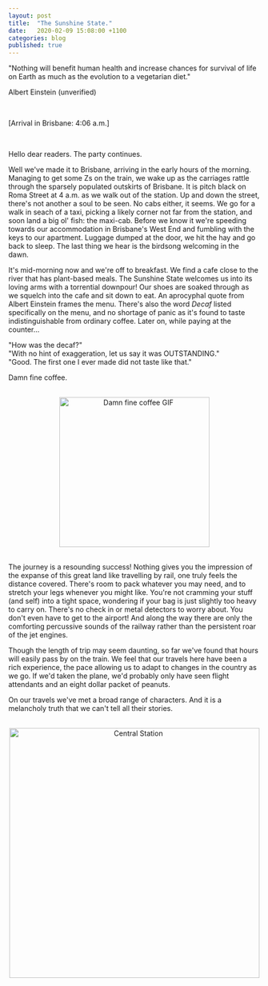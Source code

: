 ```yaml
---
layout: post
title:  "The Sunshine State."
date:   2020-02-09 15:08:00 +1100
categories: blog
published: true
---
```


"Nothing will benefit human health and increase chances for survival of life on Earth as much as the evolution to a vegetarian diet."

Albert Einstein (unverified)

<br>

[Arrival in Brisbane: 4:06 a.m.]

<br>

Hello dear readers. The party continues.

Well we've made it to Brisbane, arriving in the early hours of the morning.
Managing to get some Zs on the train, we wake up as the carriages rattle through the sparsely populated outskirts of Brisbane.
It is pitch black on Roma Street at 4 a.m. as we walk out of the station.
Up and down the street, there's not another a soul to be seen.
No cabs either, it seems.
We go for a walk in seach of a taxi, picking a likely corner not far from the station, and soon land a big ol' fish: the maxi-cab.
Before we know it we're speeding towards our accommodation in Brisbane's West End and fumbling with the keys to our apartment.
Luggage dumped at the door, we hit the hay and go back to sleep.
The last thing we hear is the birdsong welcoming in the dawn.

It's mid-morning now and we're off to breakfast.
We find a cafe close to the river that has plant-based meals.
The Sunshine State welcomes us into its loving arms with a torrential downpour!
Our shoes are soaked through as we squelch into the cafe and sit down to eat.
An aprocyphal quote from Albert Einstein frames the menu.
There's also the word *Decaf* listed specifically on the menu, and no shortage of panic as it's found to taste indistinguishable from ordinary coffee.
Later on, while paying at the counter...

"How was the decaf?" <br/>
"With no hint of exaggeration, let us say it was OUTSTANDING." <br/>
"Good. The first one I ever made did not taste like that."

Damn fine coffee.

<br>
<center>
<img src="https://i.giphy.com/media/Vo6xlTxdhpAoU/giphy.gif" alt="Damn fine coffee GIF" width="300"/>
</center>
<br>

The journey is a resounding success!
Nothing gives you the impression of the expanse of this great land like travelling by rail, one truly feels the distance covered.
There's room to pack whatever you may need, and to stretch your legs whenever you might like.
You're not cramming your stuff (and self) into a tight space, wondering if your bag is just slightly too heavy to carry on.
There's no check in or metal detectors to worry about.
You don't even have to get to the airport!
And along the way there are only the comforting percussive sounds of the railway rather than the persistent roar of the jet engines.

Though the length of trip may seem daunting, so far we've found that hours will easily pass by on the train.
We feel that our travels here have been a rich experience, the pace allowing us to adapt to changes in the country as we go.
If we'd taken the plane, we'd probably only have seen flight attendants and an eight dollar packet of peanuts.

On our travels we've met a broad range of characters.
And it is a melancholy truth that we can't tell all their stories.

<br/>
<center>
<img src="../../../../assets/photos/20200208_station.jpg" alt="Central Station" width="500"/>
</center>
<br/>

